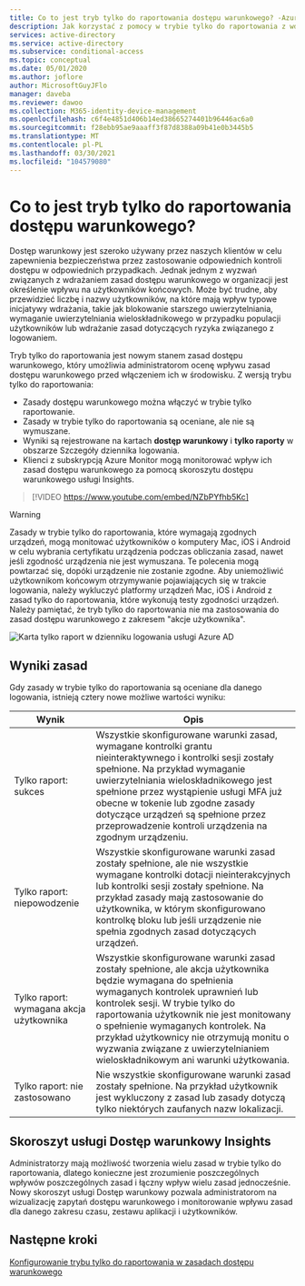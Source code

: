 ```yaml
---
title: Co to jest tryb tylko do raportowania dostępu warunkowego? -Azure Active Directory
description: Jak korzystać z pomocy w trybie tylko do raportowania z wdrożeniem zasad dostępu warunkowego
services: active-directory
ms.service: active-directory
ms.subservice: conditional-access
ms.topic: conceptual
ms.date: 05/01/2020
ms.author: joflore
author: MicrosoftGuyJFlo
manager: daveba
ms.reviewer: dawoo
ms.collection: M365-identity-device-management
ms.openlocfilehash: c6f4e4851d406b14ed38665274401b96446ac6a0
ms.sourcegitcommit: f28ebb95ae9aaaff3f87d8388a09b41e0b3445b5
ms.translationtype: MT
ms.contentlocale: pl-PL
ms.lasthandoff: 03/30/2021
ms.locfileid: "104579080"
---
```

# <a name="what-is-conditional-access-report-only-mode"></a>Co to jest tryb tylko do raportowania dostępu warunkowego?

Dostęp warunkowy jest szeroko używany przez naszych klientów w celu zapewnienia bezpieczeństwa przez zastosowanie odpowiednich kontroli dostępu w odpowiednich przypadkach. Jednak jednym z wyzwań związanych z wdrażaniem zasad dostępu warunkowego w organizacji jest określenie wpływu na użytkowników końcowych. Może być trudne, aby przewidzieć liczbę i nazwy użytkowników, na które mają wpływ typowe inicjatywy wdrażania, takie jak blokowanie starszego uwierzytelniania, wymaganie uwierzytelniania wieloskładnikowego w przypadku populacji użytkowników lub wdrażanie zasad dotyczących ryzyka związanego z logowaniem. 

Tryb tylko do raportowania jest nowym stanem zasad dostępu warunkowego, który umożliwia administratorom ocenę wpływu zasad dostępu warunkowego przed włączeniem ich w środowisku.  Z wersją trybu tylko do raportowania:

- Zasady dostępu warunkowego można włączyć w trybie tylko raportowanie.
- Zasady w trybie tylko do raportowania są oceniane, ale nie są wymuszane.
- Wyniki są rejestrowane na kartach **dostęp warunkowy** i **tylko raporty** w obszarze Szczegóły dziennika logowania.
- Klienci z subskrypcją Azure Monitor mogą monitorować wpływ ich zasad dostępu warunkowego za pomocą skoroszytu dostępu warunkowego usługi Insights.

> [!VIDEO https://www.youtube.com/embed/NZbPYfhb5Kc]

> [!WARNING]
> Zasady w trybie tylko do raportowania, które wymagają zgodnych urządzeń, mogą monitować użytkowników o komputery Mac, iOS i Android w celu wybrania certyfikatu urządzenia podczas obliczania zasad, nawet jeśli zgodność urządzenia nie jest wymuszana. Te polecenia mogą powtarzać się, dopóki urządzenie nie zostanie zgodne. Aby uniemożliwić użytkownikom końcowym otrzymywanie pojawiających się w trakcie logowania, należy wykluczyć platformy urządzeń Mac, iOS i Android z zasad tylko do raportowania, które wykonują testy zgodności urządzeń. Należy pamiętać, że tryb tylko do raportowania nie ma zastosowania do zasad dostępu warunkowego z zakresem "akcje użytkownika".

![Karta tylko raport w dzienniku logowania usługi Azure AD](./media/concept-conditional-access-report-only/report-only-detail-in-sign-in-log.png)

## <a name="policy-results"></a>Wyniki zasad

Gdy zasady w trybie tylko do raportowania są oceniane dla danego logowania, istnieją cztery nowe możliwe wartości wyniku:

| Wynik | Opis |
| --- | --- |
| Tylko raport: sukces | Wszystkie skonfigurowane warunki zasad, wymagane kontrolki grantu nieinteraktywnego i kontrolki sesji zostały spełnione. Na przykład wymaganie uwierzytelniania wieloskładnikowego jest spełnione przez wystąpienie usługi MFA już obecne w tokenie lub zgodne zasady dotyczące urządzeń są spełnione przez przeprowadzenie kontroli urządzenia na zgodnym urządzeniu. |
| Tylko raport: niepowodzenie | Wszystkie skonfigurowane warunki zasad zostały spełnione, ale nie wszystkie wymagane kontrolki dotacji nieinterakcyjnych lub kontrolki sesji zostały spełnione. Na przykład zasady mają zastosowanie do użytkownika, w którym skonfigurowano kontrolkę bloku lub jeśli urządzenie nie spełnia zgodnych zasad dotyczących urządzeń. |
| Tylko raport: wymagana akcja użytkownika | Wszystkie skonfigurowane warunki zasad zostały spełnione, ale akcja użytkownika będzie wymagana do spełnienia wymaganych kontrolek uprawnień lub kontrolek sesji. W trybie tylko do raportowania użytkownik nie jest monitowany o spełnienie wymaganych kontrolek. Na przykład użytkownicy nie otrzymują monitu o wyzwania związane z uwierzytelnianiem wieloskładnikowym ani warunki użytkowania.   |
| Tylko raport: nie zastosowano | Nie wszystkie skonfigurowane warunki zasad zostały spełnione. Na przykład użytkownik jest wykluczony z zasad lub zasady dotyczą tylko niektórych zaufanych nazw lokalizacji. |

## <a name="conditional-access-insights-workbook"></a>Skoroszyt usługi Dostęp warunkowy Insights

Administratorzy mają możliwość tworzenia wielu zasad w trybie tylko do raportowania, dlatego konieczne jest zrozumienie poszczególnych wpływów poszczególnych zasad i łączny wpływ wielu zasad jednocześnie. Nowy skoroszyt usługi Dostęp warunkowy pozwala administratorom na wizualizację zapytań dostępu warunkowego i monitorowanie wpływu zasad dla danego zakresu czasu, zestawu aplikacji i użytkowników. 
 
## <a name="next-steps"></a>Następne kroki

[Konfigurowanie trybu tylko do raportowania w zasadach dostępu warunkowego](howto-conditional-access-insights-reporting.md)

